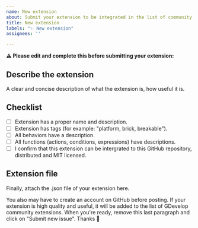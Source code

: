 ```yaml
---
name: New extension
about: Submit your extension to be integrated in the list of community extensions
title: New extension
labels: "✨ New extension"
assignees: ''

---
```


**⚠️ Please edit and complete this before submitting your extension:**

## Describe the extension
A clear and concise description of what the extension is, how useful it is.

## Checklist

- [ ] Extension has a proper name and description.
- [ ] Extension has tags (for example: "platform, brick, breakable").
- [ ] All behaviors have a description.
- [ ] All functions (actions, conditions, expressions) have descriptions.
- [ ] I confirm that this extension can be intergrated to this GitHub repository, distributed and MIT licensed.

## Extension file

Finally, attach the .json file of your extension here.

You also may have to create an account on GitHub before posting.
If your extension is high quality and useful, it will be added to the list of GDevelop community extensions.
When you're ready, remove this last paragraph and click on "Submit new issue". Thanks 🙌
